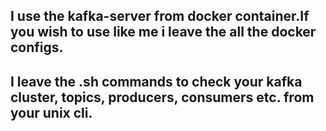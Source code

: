 ## I use the kafka-server from docker container.If you wish to use like me i leave the all the docker configs. 
## I leave the .sh commands to check your kafka cluster, topics, producers, consumers etc. from your unix cli.
 

